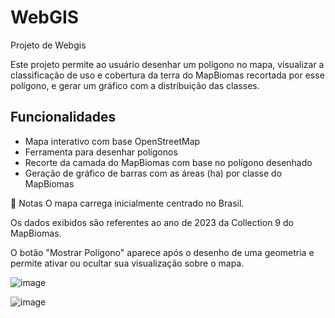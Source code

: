 # WebGIS
Projeto de Webgis 

Este projeto permite ao usuário desenhar um polígono no mapa, visualizar a classificação de uso e cobertura da terra do MapBiomas recortada por esse polígono, e gerar um gráfico com a distribuição das classes.

##  Funcionalidades
- Mapa interativo com base OpenStreetMap
- Ferramenta para desenhar polígonos
- Recorte da camada do MapBiomas com base no polígono desenhado
- Geração de gráfico de barras com as áreas (ha) por classe do MapBiomas

 📎 Notas
O mapa carrega inicialmente centrado no Brasil.

Os dados exibidos são referentes ao ano de 2023 da Collection 9 do MapBiomas.

O botão "Mostrar Polígono" aparece após o desenho de uma geometria e permite ativar ou ocultar sua visualização sobre o mapa.

![image](https://github.com/user-attachments/assets/c580bbb1-5882-4956-b46a-ddb0ae307f10)

![image](https://github.com/user-attachments/assets/75210f10-ed20-4285-b637-93a9a7f2a61c)

